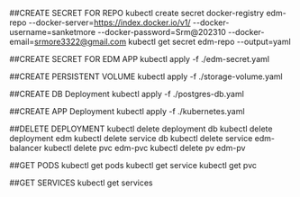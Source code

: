 ##CREATE SECRET FOR REPO
kubectl create secret docker-registry edm-repo --docker-server=https://index.docker.io/v1/ --docker-username=sanketmore --docker-password=Srm@202310 --docker-email=srmore3322@gmail.com
kubectl get secret  edm-repo --output=yaml

##CREATE SECRET FOR EDM APP
kubectl apply -f ./edm-secret.yaml

##CREATE PERSISTENT VOLUME
kubectl apply -f ./storage-volume.yaml

##CREATE DB Deployment
kubectl apply -f ./postgres-db.yaml

##CREATE APP Deployment
kubectl apply -f ./kubernetes.yaml

##DELETE DEPLOYMENT
kubectl delete deployment db 
kubectl delete deployment edm
kubectl delete service db
kubectl delete service edm-balancer
kubectl delete pvc edm-pvc
kubectl delete pv edm-pv

##GET PODS
kubectl get pods
kubectl get service
kubectl get pvc

##GET SERVICES
kubectl get services